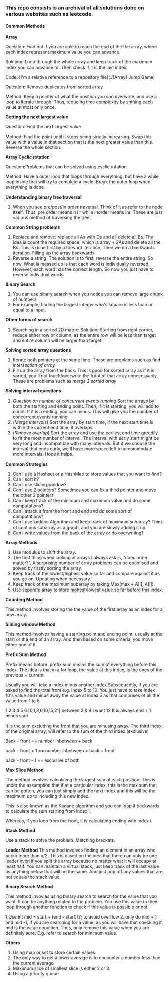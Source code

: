 ### This repo consists is an archival of all solutions done on various websites such as leetcode.


####  Common Methods

**Array**

Question: Find out if you are able to reach the end of the the array, where each index represent maximum value you can advance.

Solution: Loop through the whole array and keep track of the maximum index you can advance to. Then check if it is the last index.

Code: [I'm a relative reference to a repository file](./[Array] Jump Game)

Question: Remove duplicates from sorted array

Method: Keep a pointer of what the position you can overwrite, and use a loop to iterate through. Thus, reducing time complexity by shifting each value at most only once.

**Getting the next largest value**

Question: Find the next largest value 

Method: Find the point until it stops being strictly increasing. Swap this value with a value in that section that is the next greater value than this. Reverse the whole section.

**Array Cyclic rotation**

Question:Problems that can be solved using cyclic rotation

Method: Have a outer loop that loops through everything, but have a while loop inside that will try to complete a cycle. Break the outer loop when everything is done.

**Understanding binary tree traversal**

1. When you see pre/post/in order traversal. Think of it as refer to the node itself. Thus, pre order means n l r while inorder means lnr. These are just various method of traversing the tree.

**Common String problems**
1. Replace and remove: replace all As with Ds and all delete all Bs. The idea is count the required space, which is array + 2As and delete all the Bs. This is done first by a forward iteration, Then we do a backwards iteration. Filling up the array backwards.
2. Reverse a string: The solution is to first, reverse the entire string. So now. What is messed up is that each word is individually reversed. However, each word has the correct length. So now you just have to reverse individual words.

**Binary Search**
1. You can use binary search when you notice you can remove large chunk of numbers
2. For example, finding the largest integer who's square is less than or equal to a input. 

**Other forms of search**
1. Searching in a sorted 2D matrix: Solution: Starting from right corner, reduce either row or column, as the entire row will be less than target and entire column will be larger than target.

**Solving sorted array questions**
1. Iterate both pointers at the same time. These are problems such as find *intersection of array*
2. Fill up the array from the back. This is good for sorted array as if it is sorted, you'll not touch/overwrite the front of that array unnecessarily. These are problems such as *merge 2 sorted array*

**Solving interval questions**
1. *Question on number of concurrent events running* Sort the arrays by both the starting and ending point. Then, if it is starting, you will add to count. If it is a ending, you can minus. This will give you the number of concurrent events running.
2. (*Merge intervals*) Sort the array by start time, if the next start time is within the current end time, it overlaps. 
3. (*Remove overlap*) Sort the array and use the earliest end time greedily to fit the most number of interval. The interval with early start might be very long and incompatible with many intervals. But if we choose the interval that ends early, we'll have more space left to accommodate more intervals. Hope it helps.

**Common Strategies**
1. Can I use a Hashset or a HashMap to store values that you want to find?
2. Can I sort it?
3. Can I use sliding window?
4. Can I use 2 pointers? Sometimes you can fix a third pointer and move the other 2 pointers
5. Can I keep track of the minimum and maximum value and do some computations?
6. Can I attack it from the front and end and do some sort of computations?
7. Can I use kadane Algorithm and keep track of maximum subarray? Think of contious subarray as a graph, and you are slowly adding it up
8. Can I write values from the back of the array or do overwriting?
 
**Array Methods**

1. Use modulus to shift the array. 
2. The first thing when looking at arrays I always ask is, “does order matter?”. A surprising number of array problems can be optimised and solved by firstly sorting the array.
3. Keep track of the lowest/highest value so far and compare against it as you go on. Updating when necessary.
4. Keep track of the maximum subarray by taking Max(max + A[i], A[i]).
5. Use seperate array to store highest/lowest value so far before this index.

**Counting Method**

This method involves storing the the value of the first array as an index for a new array.

**Sliding window Method**

This method involves having a starting point and ending point, usually at the start or the end of an array. And then based on some criteria, you move either one of it.

**Prefix Sum Method**

Prefix means before. prefix sum means the sum of everything before this index. The idea is that in a for loop, the value at this index, is the ones of the previous + current. 

Usually you will take a index minus another index
Subsequently, if you are asked to find the total from e.g. index 5 to 10. You just have to take index 10's value and minus away the value at index 5 as that comprises of all the value from 1 to 5. 

 1 2 3 4 5 6  [0,1,3,6,10,15,21]  between 2 & 4 i want 12 
 It is always end + 1 minus start 
 
 It is the sum excluding the front that you are minusing away. 
 The third index of the original array, will refer to the sum of the third index (exclusive)
 
 Back - front == number inbetween + back
 
 back - front + 1 == number inbetween + back + front
 
 back - front - 1 == exclusive of both 

**Max Slice Method**

The method involves calculating the largest sum at each position. This is under the assumption that if at a particular index, this is the max sum that can be gotten, you can just simply add the next index and this will be the maximum up to including this new index. 

This is also known as the Kadane algorithm and you can loop it backwards to calculate the sum starting from index i.

Whereas, if you loop from the front, it is calculating ending with index i. 

**Stack Method**

Use a stack to solve the problem. Matching brackets. 

**Leader Method**
This method involves finding an element in an array who occur more than n/2. 
This is based on the idea that there can only be one leader even if you split the array because no matter what it will occupy at least half. 
You can maintain a virtual stack, just keep track of the last value as anything below that will be the same. And just pop off any values that are not equals the stack value. 

**Binary Search Method**

This method invovles using binary search to search for the value that you want. It can be anything related to the problem. You use this value to then loop through another function to check if this value is possible or not. 

1.Use   int mid = start + (end - start)/2;  to avoid overflow
2. only do mid + 1 and mid -1, if you are searching for a value, as you will have that checking if mid is the value condition. Thus, only remove this value when you are definitely sure. E.g. refer to search for minimum value.

**Others**

1) Using map or set to store certain values
2) The only way to get a lower average is to encounter a number less than the current average
3) Maximum slice of smallest slice is either 2 or 3.
4) Using a priority queue
